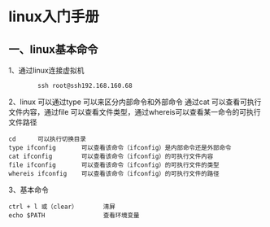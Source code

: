 # 							linux入门手册

## 一、linux基本命令

1、通过linux连接虚拟机

```
		ssh root@ssh192.168.160.68
```

2、linux 可以通过type 可以来区分内部命令和外部命令 通过cat 可以查看可执行文件内容，通过file  可以查看文件类型，通过whereis可以查看某一命令的可执行文件路径

```
cd 		可以执行切换目录
type ifconfig 		可以查看该命令（ifconfig）是内部命令还是外部命令
cat ifconfig		可以查看该命令（ifconfig）的可执行文件内容
file ifconfig		可以查看该命令（ifconfig）的可执行文件的类型
whereis	ifconfig	可以查看该命令（ifconfig）的可执行文件的路径
```

3、基本命令

```
ctrl + l 或（clear）		清屏
echo $PATH 				  查看环境变量


```

